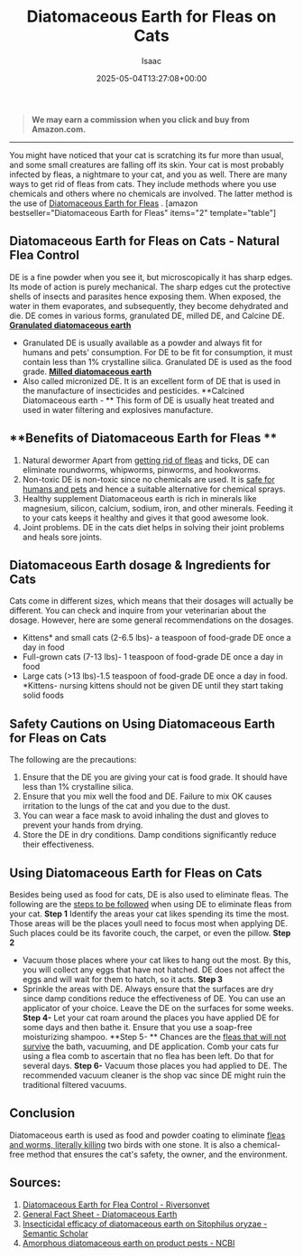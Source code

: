 ﻿---
author: Isaac
layout: post
title: Diatomaceous Earth for Fleas on Cats
date: '2025-05-04T13:27:08+00:00'
categories:
- Fleas
- Guide
tags: []
slug: /diatomaceous-earth-for-fleas-on-cats/
lastmod: 2025-05-07T12:21:26+03:00
---
> **We may earn a commission when you click and buy from Amazon.com.**
>

---
You might have noticed that your cat is scratching its fur more than usual, and some small creatures are falling off its skin.
Your cat is most probably infected by fleas, a nightmare to your cat, and you as well.
There are many ways to get rid of fleas from cats.
They include methods where you use chemicals and others where no chemicals are involved. The latter method is the use of
[Diatomaceous Earth for Fleas](https://pestpolicy.com/diatomaceous-earth-for-fleas/)
.
[amazon bestseller="Diatomaceous Earth for Fleas" items="2" template="table"]
## Diatomaceous Earth for Fleas on Cats - Natural Flea Control
DE is a fine powder when you see it, but microscopically it has sharp edges. Its mode of action is purely mechanical. The sharp edges cut the protective shells of insects and parasites hence exposing them.
When exposed, the water in them evaporates, and subsequently, they become dehydrated and die. DE comes in various forms, granulated DE, milled DE, and Calcine DE.
[**Granulated diatomaceous earth**](https://pestpolicy.com/diatomaceous-earth-for-fleas-on-dogs/)
- Granulated DE is usually available as a powder and always fit for humans and pets' consumption. For DE to be fit for consumption, it must contain less than 1% crystalline silica. Granulated DE is used as the food grade.
[**Milled diatomaceous earth**](https://pestpolicy.com/does-diatomaceous-earth-kill-bed-bugs/)
- Also called micronized DE. It is an excellent form of DE that is used in the manufacture of insecticides and pesticides.
**Calcined Diatomaceous earth - **
This form of DE is usually heat treated and used in water filtering and explosives manufacture.

## **Benefits of Diatomaceous Earth for Fleas **
1. Natural dewormer
Apart from
[getting rid of fleas](https://pestpolicy.com/how-to-get-rid-of-flea-eggs-on-cats/)
and ticks, DE can eliminate roundworms, whipworms, pinworms, and hookworms.
2. Non-toxic
DE is non-toxic since no chemicals are used. It is
[safe for humans and pets](https://pestpolicy.com/pet-safe-roach-killer/)
and hence a suitable alternative for chemical sprays.
3. Healthy supplement
Diatomaceous earth is rich in minerals like magnesium, silicon, calcium, sodium, iron, and other minerals. Feeding it to your cats keeps it healthy and gives it that good awesome look.
4. Joint problems.
DE in the cats diet helps in solving their joint problems and heals sore joints.
## Diatomaceous Earth dosage & Ingredients for Cats
Cats come in different sizes, which means that their dosages will actually be different. You can check and inquire from your veterinarian about the dosage. However, here are some general recommendations on the dosages.
- Kittens* and small cats (2-6.5 lbs)- a  teaspoon of food-grade DE once a day in food
- Full-grown cats (7-13 lbs)- 1 teaspoon of food-grade DE once a day in food
- Large cats (>13 lbs)-1.5 teaspoon of food-grade DE once a day in food.
*Kittens- nursing kittens should not be given DE until they start taking solid foods
## **Safety Cautions on Using Diatomaceous Earth for Fleas on Cats**
The following are the precautions:
1. Ensure that the DE you are giving your cat is food grade. It should have less than 1% crystalline silica.
2. Ensure that you mix well the food and DE. Failure to mix OK causes irritation to the lungs of the cat and you due to the dust.
3. You can wear a face mask to avoid inhaling the dust and gloves to prevent your hands from drying.
4. Store the DE in dry conditions. Damp conditions significantly reduce their effectiveness.
## **Using Diatomaceous Earth for Fleas on Cats**
Besides being used as food for cats, DE is also used to eliminate fleas. The following are the
[steps to be followed](https://pestpolicy.com/how-to-check-for-fleas/)
when using DE to eliminate fleas from your cat.
**Step 1**
 Identify the areas your cat likes spending its time the most. Those areas will be the places youll need to focus most when applying DE. Such places could be its favorite couch, the carpet, or even the pillow.
**Step 2**
- Vacuum those places where your cat likes to hang out the most. By this, you will collect any eggs that have not hatched. DE does not affect the eggs and will wait for them to hatch, so it acts.
**Step 3**
- Sprinkle the areas with DE. Always ensure that the surfaces are dry since damp conditions reduce the effectiveness of DE. You can use an applicator of your choice. Leave the DE on the surfaces for some weeks.
**Step 4-**
Let your cat roam around the places you have applied DE for some days and then bathe it. Ensure that you use a soap-free moisturizing shampoo.
**Step 5- **
Chances are the
[fleas that will not survive](https://pestpolicy.com/borax-flea-killer/)
the bath, vacuuming, and DE application.
Comb your cats fur using a flea comb to ascertain that no flea has been left. Do that for several days.
**Step 6-**
Vacuum those places you had applied to DE. The recommended vacuum cleaner is the shop vac since DE might ruin the traditional filtered vacuums.
## **Conclusion**
Diatomaceous earth is used as food and powder coating to eliminate
[fleas and worms, literally killing](https://pestpolicy.com/does-the-dryer-kill-fleas/)
two birds with one stone. It is also a chemical-free method that ensures the cat's safety, the owner, and the environment.
## Sources:
1. [Diatomaceous Earth for Flea Control - Riversonvet](https://riversongvet.com/news/diatomaceous-earth-for-flea-control/)
2. [General Fact Sheet - Diatomaceous Earth](http://npic.orst.edu/factsheets/degen.html)
3. [Insecticidal efficacy of diatomaceous earth on Sitophilus oryzae - Semantic Scholar](https://pdfs.semanticscholar.org/ba37/75be4c3f0abac307fff1c5f7efed4db8ad3b.pdf)
4. [Amorphous diatomaceous earth on product pests - NCBI](https://www.ncbi.nlm.nih.gov/pubmed/11124378)